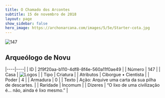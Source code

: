 ```yaml
---
title: O Chamado dos Arcontes
subtitle: 15 de novembro de 2018
layout: page
show_sidebar: false
hero_image: https://archonarcana.com/images/5/5e/Starter-cota.jpg
---
```


![147](https://cdn.keyforgegame.com/media/card_front/pt/341_147_X27M5CQW494F_pt.png)

## Arqueólogo de Novu

|----|----|
| ID | 2f9f20aa-b110-4df8-8f4e-560a11f0ae49 |
| Número | 147 |
| Casa | ![Logos](https://archonarcana.com/images/thumb/c/ce/Logos.png/22px-Logos.png "Logos") |
| Tipo | Criatura |
| Atributos | Ciborgue • Cientista |
| Poder | 4 |
| Armadura | 0 |
| Texto | Ação: Arquive uma carta da sua pilha de descartes. |
| Raridade | Incomum |
| Dizeres | “O lixo de uma civilização é... não,  ainda é lixo mesmo.” |